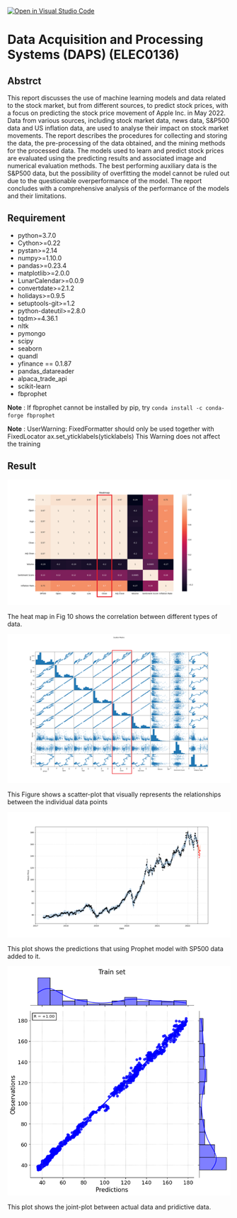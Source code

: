 [![Open in Visual Studio Code](https://classroom.github.com/assets/open-in-vscode-c66648af7eb3fe8bc4f294546bfd86ef473780cde1dea487d3c4ff354943c9ae.svg)](https://classroom.github.com/online_ide?assignment_repo_id=9510471&assignment_repo_type=AssignmentRepo)

# Data Acquisition and Processing Systems (DAPS) (ELEC0136)

## Abstrct

This report discusses the use of machine learning models and data related to the stock market, but from different sources, to predict stock prices, with a focus on predicting the stock price movement of Apple Inc. in May 2022. Data from various sources, including stock market data, news data, S&P500 data and US inflation data, are used to analyse their impact on stock market movements. The report describes the procedures for collecting and storing the data, the pre-processing of the data obtained, and the mining methods for the processed data. The models used to learn and predict stock prices are evaluated using the predicting results and associated image and numerical evaluation methods. The best performing auxiliary data is the S&P500 data, but the possibility of overfitting the model cannot be ruled out due to the questionable overperformance of the model. The report concludes with a comprehensive analysis of the performance of the models and their limitations.

## Requirement

- python=3.7.0
- Cython>=0.22
- pystan>=2.14
- numpy>=1.10.0
- pandas>=0.23.4
- matplotlib>=2.0.0
- LunarCalendar>=0.0.9
- convertdate>=2.1.2
- holidays>=0.9.5
- setuptools-git>=1.2
- python-dateutil>=2.8.0
- tqdm>=4.36.1
- nltk
- pymongo
- scipy
- seaborn
- quandl
- yfinance == 0.1.87
- pandas_datareader
- alpaca_trade_api
- scikit-learn
- fbprophet

**Note** : If fbprophet cannot be installed by pip, try `conda install -c conda-forge fbprophet`

**Note** : UserWarning: FixedFormatter should only be used together with FixedLocator ax.set_yticklabels(yticklabels) This Warning does not affect the training

## Result

![heatmap](img/heatmap.png)

The heat map in Fig 10 shows the correlation between different types of data.

![Scatter_matrix](img/scatter_matrix.png)

This Figure shows a scatter-plot that visually represents the relationships between the individual data points

![predictions](img/predictions_Close_SP500.png)

This plot shows the predictions that using Prophet model with SP500 data added to it.

![jointplot](img/jointplot_Close_SP500_train.png)

This plot shows the joint-plot between actual data and pridictive data.